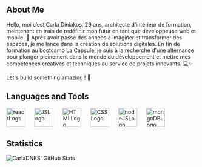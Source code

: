 <h2> About Me </h2>

Hello, moi c’est Carla Diniakos, 29 ans, architecte d’intérieur de formation, maintenant en train de redéfinir mon futur en tant que développeuse web et mobile. 🚀
Après avoir passé des années à imaginer et transformer des espaces, je me lance dans la création de solutions digitales. 
En fin de formation au bootcamp La Capsule, je suis à la recherche d'une alternance pour plonger pleinement dans le monde 
du développement et mettre mes compétences créatives et techniques au service de projets innovants. 💻✨

Let's build something amazing ! 🌟
<!---
CarlaDNKS/CarlaDNKS is a ✨ special ✨ repository because its `README.md` (this file) appears on your GitHub profile.
You can click the Preview link to take a look at your changes.
--->

<h2> Languages and Tools </h2>

<img  alt="reactLogo" width="50px" src= "https://cdn.jsdelivr.net/gh/devicons/devicon@latest/icons/react/react-original.svg" /> &nbsp;&nbsp;&nbsp;&nbsp; <img  alt="JSLogo" width="50px" src="https://cdn.jsdelivr.net/gh/devicons/devicon@latest/icons/javascript/javascript-original.svg" /> &nbsp;&nbsp;&nbsp;&nbsp; <img  alt="HTMLLogo" width="50px" src="https://cdn.jsdelivr.net/gh/devicons/devicon@latest/icons/html5/html5-original.svg" /> &nbsp;&nbsp;&nbsp;&nbsp; <img alt="CSSLogo" width="50px" src="https://cdn.jsdelivr.net/gh/devicons/devicon@latest/icons/css3/css3-original.svg" /> &nbsp;&nbsp;&nbsp;&nbsp; <img alt="nodeJSLogo" width="50px" src="https://cdn.jsdelivr.net/gh/devicons/devicon@latest/icons/nodejs/nodejs-original-wordmark.svg" /> &nbsp;&nbsp;&nbsp;&nbsp; <img alt="mongoDBLogo" width="50px" src="https://cdn.jsdelivr.net/gh/devicons/devicon@latest/icons/mongodb/mongodb-original.svg" />

<h2> Statistics </h2>

![CarlaDNKS' GitHub Stats](https://github-readme-stats.vercel.app/api?username=CarlaDNKS&show_icons=true&count_private=true&hide=prs&theme=dark&icon_color=FFD700&text_color=ffffff&bg_color=000000)


